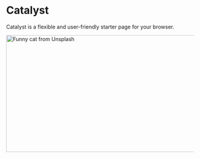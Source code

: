 # Catalyst
Catalyst is a flexible and user-friendly starter page for your browser.

<img src="https://source.unsplash.com/1200x315/?funny+cat" width="1200" height="315" alt="Funny cat from Unsplash">

